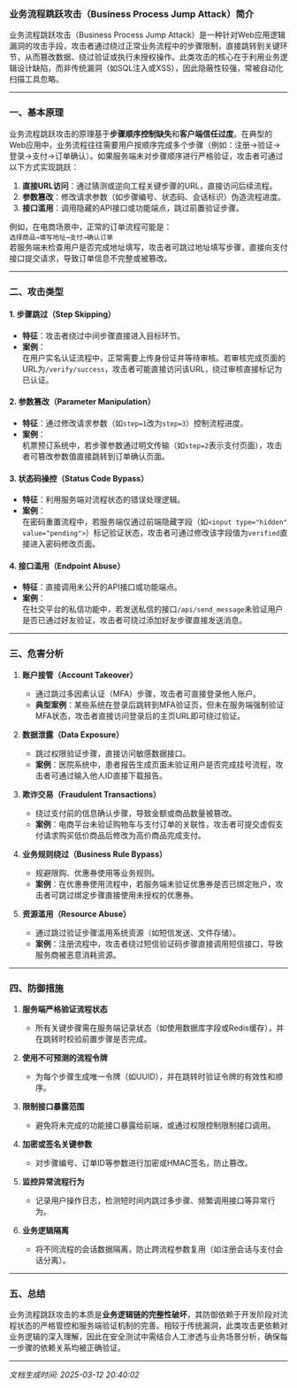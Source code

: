 

### 业务流程跳跃攻击（Business Process Jump Attack）简介

业务流程跳跃攻击（Business Process Jump Attack）是一种针对Web应用逻辑漏洞的攻击手段，攻击者通过绕过正常业务流程中的步骤限制，直接跳转到关键环节，从而篡改数据、绕过验证或执行未授权操作。此类攻击的核心在于利用业务逻辑设计缺陷，而非传统漏洞（如SQL注入或XSS），因此隐蔽性较强，常被自动化扫描工具忽略。

---

### 一、基本原理

业务流程跳跃攻击的原理基于**步骤顺序控制缺失**和**客户端信任过度**。在典型的Web应用中，业务流程往往需要用户按顺序完成多个步骤（例如：注册→验证→登录→支付→订单确认）。如果服务端未对步骤顺序进行严格验证，攻击者可通过以下方式实现跳跃：

1. **直接URL访问**：通过猜测或逆向工程关键步骤的URL，直接访问后续流程。
2. **参数篡改**：修改请求参数（如步骤编号、状态码、会话标识）伪造流程进度。
3. **接口滥用**：调用隐藏的API接口或功能端点，跳过前置验证步骤。

例如，在电商场景中，正常的订单流程可能是：  
`选择商品→填写地址→支付→确认订单`  
若服务端未检查用户是否完成地址填写，攻击者可跳过地址填写步骤，直接向支付接口提交请求，导致订单信息不完整或被篡改。

---

### 二、攻击类型

#### 1. **步骤跳过（Step Skipping）**
- **特征**：攻击者绕过中间步骤直接进入目标环节。
- **案例**：  
  在用户实名认证流程中，正常需要上传身份证并等待审核。若审核完成页面的URL为`/verify/success`，攻击者可能直接访问该URL，绕过审核直接标记为已认证。

#### 2. **参数篡改（Parameter Manipulation）**
- **特征**：通过修改请求参数（如`step=1`改为`step=3`）控制流程进度。
- **案例**：  
  机票预订系统中，若步骤参数通过明文传输（如`step=2`表示支付页面），攻击者可篡改参数值直接跳转到订单确认页面。

#### 3. **状态码操控（Status Code Bypass）**
- **特征**：利用服务端对流程状态的错误处理逻辑。
- **案例**：  
  在密码重置流程中，若服务端仅通过前端隐藏字段（如`<input type="hidden" value="pending">`）标记验证状态，攻击者可通过修改该字段值为`verified`直接进入密码修改页面。

#### 4. **接口滥用（Endpoint Abuse）**
- **特征**：直接调用未公开的API接口或功能端点。
- **案例**：  
  在社交平台的私信功能中，若发送私信的接口`/api/send_message`未验证用户是否已通过好友验证，攻击者可绕过添加好友步骤直接发送消息。

---

### 三、危害分析

1. **账户接管（Account Takeover）**  
   - 通过跳过多因素认证（MFA）步骤，攻击者可直接登录他人账户。
   - **典型案例**：某些系统在登录后跳转到MFA验证页，但未在服务端强制验证MFA状态，攻击者直接访问登录后的主页URL即可绕过验证。

2. **数据泄露（Data Exposure）**  
   - 跳过权限验证步骤，直接访问敏感数据接口。  
   - **案例**：医院系统中，患者报告生成页面未验证用户是否完成挂号流程，攻击者可通过输入他人ID直接下载报告。

3. **欺诈交易（Fraudulent Transactions）**  
   - 绕过支付前的信息确认步骤，导致金额或商品数量被篡改。  
   - **案例**：电商平台未验证购物车与支付订单的关联性，攻击者可提交虚假支付请求购买低价商品后修改为高价商品完成支付。

4. **业务规则绕过（Business Rule Bypass）**  
   - 规避限购、优惠券使用等业务规则。  
   - **案例**：在优惠券使用流程中，若服务端未验证优惠券是否已绑定账户，攻击者可跳过绑定步骤直接使用未授权的优惠券。

5. **资源滥用（Resource Abuse）**  
   - 通过跳过验证步骤滥用系统资源（如短信发送、文件存储）。  
   - **案例**：注册流程中，攻击者绕过短信验证码步骤直接调用短信接口，导致服务商被恶意消耗资源。

---

### 四、防御措施

1. **服务端严格验证流程状态**  
   - 所有关键步骤需在服务端记录状态（如使用数据库字段或Redis缓存），并在跳转时校验前置步骤是否完成。

2. **使用不可预测的流程令牌**  
   - 为每个步骤生成唯一令牌（如UUID），并在跳转时验证令牌的有效性和顺序。

3. **限制接口暴露范围**  
   - 避免将未完成的功能接口暴露给前端，或通过权限控制限制接口调用。

4. **加密或签名关键参数**  
   - 对步骤编号、订单ID等参数进行加密或HMAC签名，防止篡改。

5. **监控异常流程行为**  
   - 记录用户操作日志，检测短时间内跳过多步骤、频繁调用接口等异常行为。

6. **业务逻辑隔离**  
   - 将不同流程的会话数据隔离，防止跨流程参数复用（如注册会话与支付会话分离）。

---

### 五、总结

业务流程跳跃攻击的本质是**业务逻辑链的完整性破坏**，其防御依赖于开发阶段对流程状态的严格管控和服务端验证机制的完善。相较于传统漏洞，此类攻击更依赖对业务逻辑的深入理解，因此在安全测试中需结合人工渗透与业务场景分析，确保每一步骤的依赖关系均被正确验证。

---

*文档生成时间: 2025-03-12 20:40:02*














